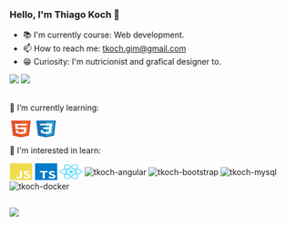 ### Hello, I'm Thiago Koch 👋

- 📚 I'm currently course: Web development.
- 📫 How to reach me: tkoch.gim@gmail.com
- 😁 Curiosity: I'm nutricionist and grafical designer to.

<div>
  <img height="180px" src="https://github-readme-stats.vercel.app/api?username=tkoch97&count_private=true&show_icons=true&theme=tokyonight">
  <img height="180px" src="https://github-readme-stats.vercel.app/api/top-langs/?username=tkoch97&layout=compact&theme=tokyonight">
</div>

<br/>

<p>🌱 I’m currently learning:<p>
   <img align="center" alt="tkoch-HTML" height="30" width="40" src="https://raw.githubusercontent.com/devicons/devicon/master/icons/html5/html5-original.svg">
   <img align="center" alt="tkoch-CSS" height="30" width="40" src="https://raw.githubusercontent.com/devicons/devicon/master/icons/css3/css3-original.svg">

<br/>

<p>🔭 I'm interested in learn:<p>
    <img align="center" alt="tkoch-Js" height="30" width="40" src="https://raw.githubusercontent.com/devicons/devicon/master/icons/javascript/javascript-plain.svg">
    <img align="center" alt="tkoch-Ts" height="30" width="40" src="https://raw.githubusercontent.com/devicons/devicon/master/icons/typescript/typescript-plain.svg">
    <img align="center" alt="tkoch-React" height="30" width="40" src="https://raw.githubusercontent.com/devicons/devicon/master/icons/react/react-original.svg">
    <img align="center" alt="tkoch-angular" height="30" width="40" src="https://cdn.jsdelivr.net/gh/devicons/devicon/icons/angularjs/angularjs-original.svg">
    <img align="center" alt="tkoch-bootstrap" height="30" width="40" src="https://cdn.jsdelivr.net/gh/devicons/devicon/icons/bootstrap/bootstrap-original.svg">
    <img align="center" alt="tkoch-mysql" height="30" width="40" src="https://cdn.jsdelivr.net/gh/devicons/devicon/icons/mysql/mysql-original.svg">
    <img align="center" alt="tkoch-docker" height="30" width="40" src="https://cdn.jsdelivr.net/gh/devicons/devicon/icons/docker/docker-original.svg">
    
##

<footer>
  <div>
    <a href="https://www.linkedin.com/in/tkoch97/" target="_blank"><img src="https://img.shields.io/badge/-LinkedIn-%230077B5?style=for-the-badge&logo=linkedin&logoColor=white" target="_blank"></a> 
  </div>
</footer>

